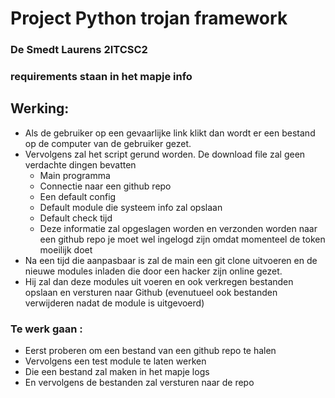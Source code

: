 # Project Python trojan framework
### De Smedt Laurens 2ITCSC2

### requirements staan in het mapje info
## Werking:

- Als de gebruiker op een gevaarlijke link klikt dan wordt er een bestand op de computer van de gebruiker gezet.
- Vervolgens zal het script gerund worden. De download file zal geen verdachte dingen bevatten
    - Main programma 
    - Connectie naar een github repo
    - Een default config 
    - Default module die systeem info zal opslaan
    - Default check tijd
    - Deze informatie zal opgeslagen worden en verzonden worden naar een github repo je moet wel ingelogd zijn omdat momenteel de token moeilijk doet
 - Na een tijd die aanpasbaar is zal de main een git clone uitvoeren en de nieuwe modules inladen die door een hacker zijn online gezet. 
 - Hij zal dan deze modules uit voeren en ook verkregen bestanden opslaan en versturen naar Github (evenutueel ook bestanden verwijderen nadat de module is uitgevoerd) 



### Te werk gaan : 
- Eerst proberen om een bestand van een github repo te halen
- Vervolgens een test module te laten werken 
- Die een bestand zal maken in het mapje logs 
- En vervolgens de bestanden zal versturen naar de repo